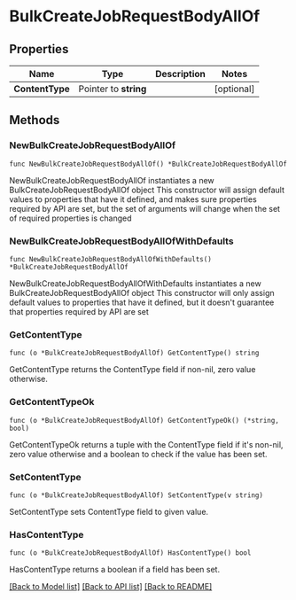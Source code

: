 # BulkCreateJobRequestBodyAllOf

## Properties

Name | Type | Description | Notes
------------ | ------------- | ------------- | -------------
**ContentType** | Pointer to **string** |  | [optional] 

## Methods

### NewBulkCreateJobRequestBodyAllOf

`func NewBulkCreateJobRequestBodyAllOf() *BulkCreateJobRequestBodyAllOf`

NewBulkCreateJobRequestBodyAllOf instantiates a new BulkCreateJobRequestBodyAllOf object
This constructor will assign default values to properties that have it defined,
and makes sure properties required by API are set, but the set of arguments
will change when the set of required properties is changed

### NewBulkCreateJobRequestBodyAllOfWithDefaults

`func NewBulkCreateJobRequestBodyAllOfWithDefaults() *BulkCreateJobRequestBodyAllOf`

NewBulkCreateJobRequestBodyAllOfWithDefaults instantiates a new BulkCreateJobRequestBodyAllOf object
This constructor will only assign default values to properties that have it defined,
but it doesn't guarantee that properties required by API are set

### GetContentType

`func (o *BulkCreateJobRequestBodyAllOf) GetContentType() string`

GetContentType returns the ContentType field if non-nil, zero value otherwise.

### GetContentTypeOk

`func (o *BulkCreateJobRequestBodyAllOf) GetContentTypeOk() (*string, bool)`

GetContentTypeOk returns a tuple with the ContentType field if it's non-nil, zero value otherwise
and a boolean to check if the value has been set.

### SetContentType

`func (o *BulkCreateJobRequestBodyAllOf) SetContentType(v string)`

SetContentType sets ContentType field to given value.

### HasContentType

`func (o *BulkCreateJobRequestBodyAllOf) HasContentType() bool`

HasContentType returns a boolean if a field has been set.


[[Back to Model list]](../README.md#documentation-for-models) [[Back to API list]](../README.md#documentation-for-api-endpoints) [[Back to README]](../README.md)


